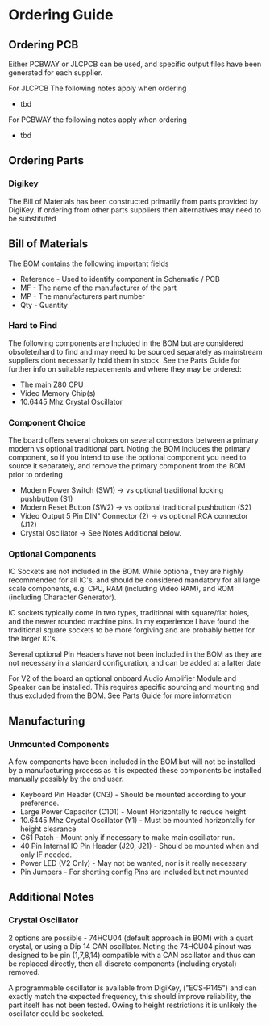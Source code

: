 
# Ordering Guide

## Ordering PCB 

Either PCBWAY or JLCPCB can be used, and specific output files have been generated for each supplier.

For JLCPCB The following notes apply when ordering
* tbd

For PCBWAY the following notes apply when ordering
* tbd

## Ordering Parts

### Digikey

The Bill of Materials has been constructed primarily from parts provided by DigiKey.
If ordering from other parts suppliers then alternatives may need to be substituted

## Bill of Materials

The BOM contains the following important fields
* Reference - Used to identify component in Schematic / PCB
* MF - The name of the manufacturer of the part
* MP - The manufacturers part number
* Qty - Quantity

### Hard to Find

The following components are Included in the BOM but are considered obsolete/hard to find and may 
need to be sourced separately as mainstream suppliers dont necessarily hold them in stock.
See the Parts Guide for further info on suitable replacements and where they may be ordered:
* The main Z80 CPU
* Video Memory Chip(s)
* 10.6445 Mhz Crystal Oscillator

### Component Choice

The board offers several choices on several connectors between a primary modern 
vs optional traditional part.  Noting the BOM includes the primary component, 
so if you intend to use the optional component you need to source it separately, 
and remove the primary component from the BOM prior to ordering

* Modern Power Switch (SW1) -> vs optional traditional locking pushbutton (S1) 
* Modern Reset Button (SW2) -> vs optional traditional pushbutton (S2)
* Video Output 5 Pin DIN" Connector (2) -> vs optional RCA connector (J12)
* Crystal Oscillator -> See Notes Additional below. 

### Optional Components

IC Sockets are not included in the BOM. While optional, they are highly recommended for all IC's, 
and should be considered mandatory for all large scale components, e.g. CPU,
RAM (including Video RAM), and ROM (including Character Generator). 

IC sockets typically come in two types, traditional with square/flat holes, and the newer rounded
machine pins. In my experience I have found the traditional square sockets to be more forgiving
and are probably better for the larger IC's.

Several optional Pin Headers have not been included in the BOM as
they are not necessary in a standard configuration, and can be added at a latter date

For V2 of the board an optional onboard Audio Amplifier Module and Speaker can be 
installed. This requires specific sourcing and mounting and thus excluded from the BOM.
See Parts Guide for more information

## Manufacturing

### Unmounted Components

A few components have been included in the BOM but will not be installed by a manufacturing process
as it is expected these components be installed manually possibly by the end user.

* Keyboard Pin Header (CN3) - Should be mounted according to your preference.
* Large Power Capacitor (C101) - Mount Horizontally to reduce height
* 10.6445 Mhz Crystal Oscillator (Y1) - Must be mounted horizontally for height clearance
* C61 Patch - Mount only if necessary to make main oscillator run.
* 40 Pin Internal IO Pin Header (J20, J21) - Should be mounted when and only IF needed.
* Power LED (V2 Only) - May not be wanted, nor is it really necessary
* Pin Jumpers - For shorting config Pins are included but not mounted

## Additional Notes

### Crystal Oscillator

2 options are possible - 74HCU04 (default approach in BOM) with a quart crystal, 
or using a Dip 14 CAN oscillator.
Noting the 74HCU04 pinout was designed to be pin (1,7,8,14) compatible with a CAN oscillator 
and thus can be replaced directly, then all discrete components (including crystal) removed.

A programmable oscillator is available from DigiKey, ("ECS-P145") and can exactly match 
the expected frequency, this should improve reliability, the part itself has not been tested.
Owing to height restrictions it is unlikely the oscillator could be socketed.
